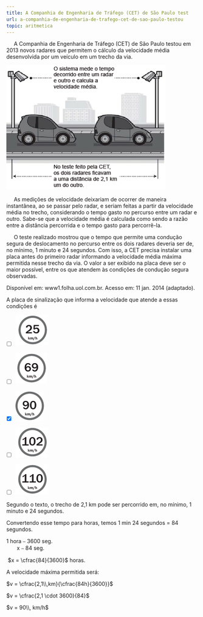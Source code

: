 ```yaml
---
title: A Companhia de Engenharia de Tráfego (CET) de São Paulo test
url: a-companhia-de-engenharia-de-trafego-cet-de-sao-paulo-testou
topic: aritmetica
---
```



     A Companhia de Engenharia de Tráfego (CET) de São Paulo testou em 2013 novos radares que permitem o cálculo da velocidade média desenvolvida por um veículo em um trecho da via.

![](40841769-e8a8-e37b-b9b5-8b25f10d4ad4.png)

     As medições de velocidade deixariam de ocorrer de maneira instantânea, ao se passar pelo radar, e seriam feitas a partir da velocidade média no trecho, considerando o tempo gasto no percurso entre um radar e outro. Sabe-se que a velocidade média é calculada como sendo a razão entre a distância percorrida e o tempo gasto para percorrê-la.

     O teste realizado mostrou que o tempo que permite uma condução segura de deslocamento no percurso entre os dois radares deveria ser de, no mínimo, 1 minuto e 24 segundos. Com isso, a CET precisa instalar uma placa antes do primeiro radar informando a velocidade média máxima permitida nesse trecho da via. O valor a ser exibido na placa deve ser o maior possível, entre os que atendem às condições de condução segura observadas.

Disponível em: www1.folha.uol.com.br. Acesso em: 11 jan. 2014 (adaptado).

A placa de sinalização que informa a velocidade que atende a essas condições é



- [ ] ![](9755f888-d42c-6c20-8510-1ea7a9f3a38b.png)
- [ ] ![](5b2e9647-135a-7d71-e598-197eeffcc864.png)
- [x] ![](77580531-4cd1-5ef5-c04b-70e39a6c6e48.png)
- [ ] ![](02d590ea-adaf-90d3-071d-59fccfd2761a.png)
- [ ] ![](47f85278-4dfb-abc0-e3e9-817c35607251.png)


Segundo o texto, o trecho de 2,1 km pode ser percorrido em, no mínimo, 1 minuto e 24 segundos.

Convertendo esse tempo para horas, temos 1 min 24 segundos = 84 segundos.

1 hora ⎯ 3600 seg.\
       x ⎯ 84 seg.

 $x = \cfrac{84}{3600}$ horas.

A velocidade máxima permitida será:

$v = \cfrac{2,1\\,km}{\cfrac{84h}{3600}}$

$v = \cfrac{2,1 \cdot 3600}{84}$

$v = 90\\, km/h$

 
